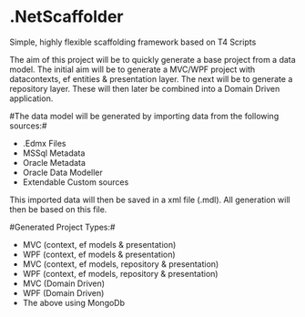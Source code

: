 # .NetScaffolder

Simple, highly flexible scaffolding framework based on T4 Scripts

The aim of this project will be to quickly generate a base project from a data model. The initial aim will be to generate a MVC/WPF project with datacontexts, ef entities & presentation layer. The next will be to generate a repository layer. These will then later be combined into a Domain Driven application. 

#The data model will be generated by importing data from the following sources:#

- .Edmx Files
- MSSql Metadata
- Oracle Metadata
- Oracle Data Modeller
- Extendable Custom sources

This imported data will then be saved in a xml file (.mdl). All generation will then be based on this file.

#Generated Project Types:#

- MVC (context, ef models & presentation)
- WPF (context, ef models & presentation)
- MVC (context, ef models, repository & presentation)
- WPF (context, ef models, repository & presentation)
- MVC (Domain Driven)
- WPF (Domain Driven)
- The above using MongoDb








